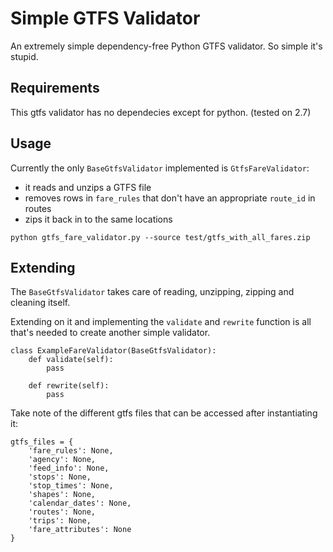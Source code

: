# Simple GTFS Validator

An extremely simple dependency-free Python GTFS validator. So simple it's stupid.

## Requirements

This gtfs validator has no dependecies except for python. (tested on 2.7)

## Usage

Currently the only `BaseGtfsValidator` implemented is `GtfsFareValidator`:

- it reads and unzips a GTFS file
- removes rows in `fare_rules` that don't have an appropriate `route_id` in routes
- zips it back in to the same locations


```
python gtfs_fare_validator.py --source test/gtfs_with_all_fares.zip
```

## Extending

The `BaseGtfsValidator` takes care of reading, unzipping, zipping and cleaning itself.

Extending on it and implementing the `validate` and `rewrite` function is all that's needed to create another simple validator.

```
class ExampleFareValidator(BaseGtfsValidator):
    def validate(self):
        pass

    def rewrite(self):
        pass
```

Take note of the different gtfs files that can be accessed after instantiating it:

```
gtfs_files = {
    'fare_rules': None,
    'agency': None,
    'feed_info': None,
    'stops': None,
    'stop_times': None,
    'shapes': None,
    'calendar_dates': None,
    'routes': None,
    'trips': None,
    'fare_attributes': None
}
```
